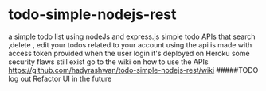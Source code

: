# todo-simple-nodejs-rest
a simple todo list using nodeJs and express.js 
simple todo APIs that search ,delete , edit your todos related to your account
using the api  is made with access token provided when the user login it's deployed on Heroku some security flaws still exist
go to the wiki on how to use the APIs  https://github.com/hadyrashwan/todo-simple-nodejs-rest/wiki
#####TODO 
log out
Refactor 
UI in the future
